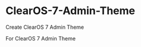 ClearOS-7-Admin-Theme
=====================

Create ClearOS 7 Admin Theme 


For ClearOS 7 Admin Theme
